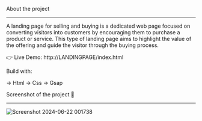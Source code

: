 About the project
________________________________________________________________________________________________________________________________________________
A landing page for selling and buying is a dedicated web page focused on converting visitors into customers by encouraging them to purchase a product or service. This type of landing page aims to highlight the value of the offering and guide the visitor through the buying process.

👉 Live Demo: http://LANDINGPAGE/index.html 

Build with:

→ Html
→ Css
→ Gsap

Screenshot of the project 📸
_________________________________________________________________________________________________________________________________________________

![Screenshot 2024-06-22 001738](https://github.com/rishabhxojha/LANDING-PAGE/assets/153063710/f99ddcd9-f9de-48ac-a389-adf78f08bef0)

